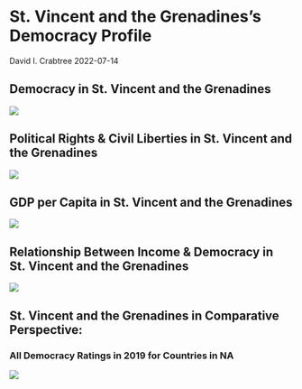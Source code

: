 St. Vincent and the Grenadines’s Democracy Profile
================
David I. Crabtree
2022-07-14

## Democracy in St. Vincent and the Grenadines

![](C:\Users\David\Desktop\PROGRA~1\FILESA~1\CFSS\hw06\reports\ST0EF0~1.VIN/figure-gfm/Demscore-1.png)<!-- -->

## Political Rights & Civil Liberties in St. Vincent and the Grenadines

![](C:\Users\David\Desktop\PROGRA~1\FILESA~1\CFSS\hw06\reports\ST0EF0~1.VIN/figure-gfm/Political%20Rights%20&%20Civil%20Libs-1.png)<!-- -->

## GDP per Capita in St. Vincent and the Grenadines

![](C:\Users\David\Desktop\PROGRA~1\FILESA~1\CFSS\hw06\reports\ST0EF0~1.VIN/figure-gfm/GDP%20per%20Capita-1.png)<!-- -->

## Relationship Between Income & Democracy in St. Vincent and the Grenadines

![](C:\Users\David\Desktop\PROGRA~1\FILESA~1\CFSS\hw06\reports\ST0EF0~1.VIN/figure-gfm/Income%20&%20Dem-1.png)<!-- -->

## St. Vincent and the Grenadines in Comparative Perspective:

### All Democracy Ratings in 2019 for Countries in NA

![](C:\Users\David\Desktop\PROGRA~1\FILESA~1\CFSS\hw06\reports\ST0EF0~1.VIN/figure-gfm/Democracy%20in%20Comparative%20Perspective-1.png)<!-- -->
